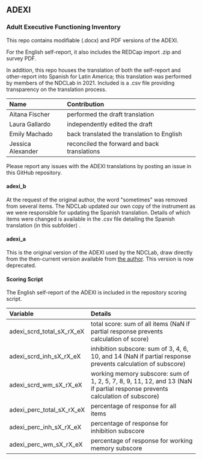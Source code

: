 ## ADEXI
### Adult Executive Functioning Inventory

This repo contains modifiable (.docx) and PDF versions of the ADEXI.

For the English self-report, it also includes the REDCap import .zip and survey PDF.

In addition, this repo houses the translation of both the self-report and other-report into Spanish for Latin America; this translation was performed by members of the NDCLab in 2021.  Included is a .csv file providing transparency on the translation process.

| Name | Contribution |
| :--  | :--  |
| Aitana Fischer | performed the draft translation |
| Laura Gallardo | independently edited the draft |
| Emily Machado | back translated the translation to English |
| Jessica Alexander | reconciled the forward and back translations |

Please report any issues with the ADEXI translations by posting an issue in this GitHub repository.


#### adexi_b
At the request of the original author, the word "sometimes" was removed from several items.  The NDCLab updated our own copy of the instrument as we were responsible for updating the Spanish translation. Details of which items were changed is available in the .csv file detailing the Spanish translation (in this subfolder) .


#### adexi_a
This is the original version of the ADEXI used by the NDCLab, draw directly from the then-current version available from [the author](https://chexi.se/).  This version is now deprecated.



#### Scoring Script
The English self-report of the ADEXI is included in the repository scoring script.

| Variable | Details |
| :--  | :--  |
| adexi_scrd_total_sX_rX_eX | total score: sum of all items (NaN if partial response prevents calculation of score) |
| adexi_scrd_inh_sX_rX_eX | inhibition subscore: sum of 3, 4, 6, 10, and 14 (NaN if partial response prevents calculation of subscore) |
| adexi_scrd_wm_sX_rX_eX | working memory subscore: sum of 1, 2, 5, 7, 8, 9, 11, 12, and 13 (NaN if partial response prevents calculation of subscore) |
| adexi_perc_total_sX_rX_eX | percentage of response for all items |
| adexi_perc_inh_sX_rX_eX | percentage of response for inhibition subscore |
| adexi_perc_wm_sX_rX_eX | percentage of response for working memory subscore |
